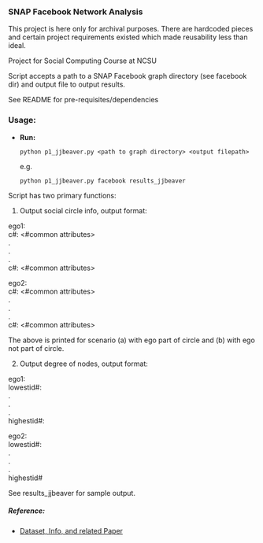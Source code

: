 ### SNAP Facebook Network Analysis

This project is here only for archival purposes. There are hardcoded pieces and certain project
requirements existed which made reusability less than ideal.

Project for Social Computing Course at NCSU

Script accepts a path to a SNAP Facebook graph directory (see facebook dir) and output
file to output results. 

See README for pre-requisites/dependencies

### Usage:
 
- **Run:**

  `python p1_jjbeaver.py <path to graph directory> <output filepath>`

   e.g.

   `python p1_jjbeaver.py facebook results_jjbeaver`


Script has two primary functions:

1) Output social circle info, output format:

ego1:  
c#: <size> <#common attributes>  
.  
.  
.  
c#: <size> <#common attributes>   

ego2:  
c#: <size> <#common attributes>  
.  
.  
.  
c#: <size> <#common attributes>  

The above is printed for scenario (a) with ego part of circle and (b) with ego not part of circle.


2) Output degree of nodes, output format:

ego1:  
lowestid#: <degree>  
.  
.  
.  
highestid#: <degree>   

ego2:  
lowestid#: <degree>  
.  
.  
.  
highestid# <degree>  


See results_jjbeaver for sample output.


##### Reference: 

- [Dataset, Info, and related Paper](http://snap.stanford.edu/data/egonets-Facebook.html)

